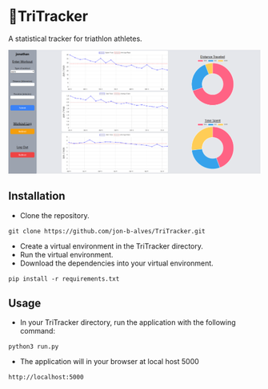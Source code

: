 # 🏃TriTracker
A statistical tracker for triathlon athletes.

![Logo](image.png)

## Installation
- Clone the repository.
```
git clone https://github.com/jon-b-alves/TriTracker.git
```
- Create a virtual environment in the TriTracker directory.
- Run the virtual environment.
- Download the dependencies into your virtual environment.
```
pip install -r requirements.txt
```

## Usage
- In your TriTracker directory, run the application with the following command:
```
python3 run.py
```
- The application will in your browser at local host 5000
```
http://localhost:5000
```
